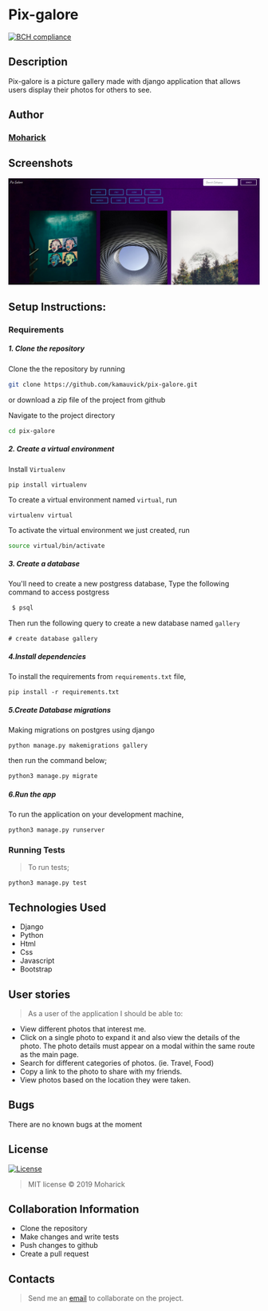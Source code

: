 # Pix-galore
[![BCH compliance](https://bettercodehub.com/edge/badge/moharick/Github-search?branch=master)](https://bettercodehub.com/)
## Description
Pix-galore is a picture gallery made with django application that allows users display their photos for others to see.

## Author
### [Moharick](https://github.com/moharick)



## Screenshots
<img src="https://github.com/moharick/pix-galore/blob/master/gallery/static/assets/screenshot.png" width="1000">

## Setup Instructions:
### Requirements

##### 1. Clone the repository
Clone the the repository by running

   ```bash
   git clone https://github.com/kamauvick/pix-galore.git
   ```
 or download a zip file of the project from github


Navigate to the project directory
```bash
cd pix-galore
```

##### 2. Create a virtual environment
 Install `Virtualenv`

   ```prettier
   pip install virtualenv
   ```

To create a virtual environment named `virtual`, run

   ```prettier
   virtualenv virtual
   ```
To activate the virtual environment we just created, run

   ```bash
   source virtual/bin/activate
   ```

##### 3. Create a database
You'll need to create a new postgress database, Type the following command to access postgress
   ```bash
    $ psql
   ```
   Then run the following query to create a new database named ```gallery```
   ```prettier
   # create database gallery
   ```


#####  4.Install dependencies
To install the requirements from `requirements.txt` file,

   ```prettier
   pip install -r requirements.txt
   ```

#####  5.Create Database migrations
Making migrations on postgres using django

```prettier
python manage.py makemigrations gallery
```


then run the command below;

 ```bash
 python3 manage.py migrate
 ```

##### 6.Run the app
To run the application on your development machine,

    python3 manage.py runserver

### Running Tests
>To run tests;

    python3 manage.py test

## Technologies Used
* Django
* Python
* Html
* Css
* Javascript
* Bootstrap


## User stories
>As a user of the application I should be able to:

* View different photos that interest me.
* Click on a single photo to expand it and also view the details of the photo. The photo details must appear on a modal within      the same route as the main page.
* Search for different categories of photos. (ie. Travel, Food)
* Copy a link to the photo to share with my friends.
* View photos based on the location they were taken.


## Bugs
There are no known bugs at the moment

## License
[![License](https://img.shields.io/packagist/l/loopline-systems/closeio-api-wrapper.svg)](http://opensource.org/licenses/MIT)
>MIT license &copy;  2019 Moharick

## Collaboration Information
* Clone the repository
* Make changes and write tests
* Push changes to github
* Create a pull request

## Contacts
> Send me an [email](moharick@gmail.com) to collaborate on the project.

